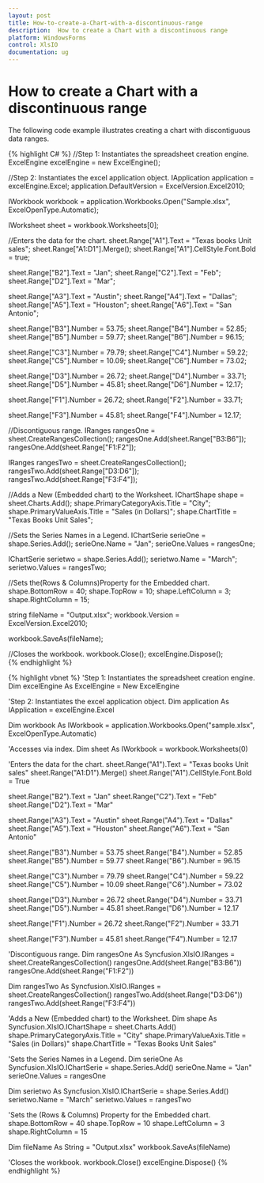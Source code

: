 ```yaml
---
layout: post
title: How-to-create-a-Chart-with-a-discontinuous-range
description:  How to create a Chart with a discontinuous range
platform: WindowsForms
control: XlsIO	
documentation: ug
---
```


# How to create a Chart with a discontinuous range

The following code example illustrates creating a chart with discontiguous data ranges.

 
 
{% highlight C# %}
//Step 1: Instantiates the spreadsheet creation engine.
ExcelEngine excelEngine = new ExcelEngine();

//Step 2: Instantiates the excel application object.
IApplication application = excelEngine.Excel;
application.DefaultVersion = ExcelVersion.Excel2010;
 
IWorkbook workbook = application.Workbooks.Open("Sample.xlsx", ExcelOpenType.Automatic);
 
IWorksheet sheet = workbook.Worksheets[0];
 
//Enters the data for the chart.
sheet.Range["A1"].Text = "Texas books Unit sales";
sheet.Range["A1:D1"].Merge();
sheet.Range["A1"].CellStyle.Font.Bold = true;
 
sheet.Range["B2"].Text = "Jan";
sheet.Range["C2"].Text = "Feb";
sheet.Range["D2"].Text = "Mar";
 
sheet.Range["A3"].Text = "Austin";
sheet.Range["A4"].Text = "Dallas";
sheet.Range["A5"].Text = "Houston";
sheet.Range["A6"].Text = "San Antonio";
 
sheet.Range["B3"].Number = 53.75;
sheet.Range["B4"].Number = 52.85;
sheet.Range["B5"].Number = 59.77;
sheet.Range["B6"].Number = 96.15;
 
sheet.Range["C3"].Number = 79.79;
sheet.Range["C4"].Number = 59.22;
sheet.Range["C5"].Number = 10.09;
sheet.Range["C6"].Number = 73.02;
 
sheet.Range["D3"].Number = 26.72;
sheet.Range["D4"].Number = 33.71;
sheet.Range["D5"].Number = 45.81;
sheet.Range["D6"].Number = 12.17;
 
sheet.Range["F1"].Number = 26.72;
sheet.Range["F2"].Number = 33.71;
 
sheet.Range["F3"].Number = 45.81;
sheet.Range["F4"].Number = 12.17;
 
//Discontiguous range.
IRanges rangesOne = sheet.CreateRangesCollection();
rangesOne.Add(sheet.Range["B3:B6"]);
rangesOne.Add(sheet.Range["F1:F2"]);
 
IRanges rangesTwo = sheet.CreateRangesCollection();
rangesTwo.Add(sheet.Range["D3:D6"]);
rangesTwo.Add(sheet.Range["F3:F4"]);
 
//Adds a New (Embedded chart) to the Worksheet.
IChartShape shape = sheet.Charts.Add();
shape.PrimaryCategoryAxis.Title = "City";
shape.PrimaryValueAxis.Title = "Sales (in Dollars)";
shape.ChartTitle = "Texas Books Unit Sales";
 
//Sets the Series Names in a Legend.
IChartSerie serieOne = shape.Series.Add();
serieOne.Name = "Jan";
serieOne.Values = rangesOne;
 
IChartSerie serietwo = shape.Series.Add();
serietwo.Name = "March";
serietwo.Values = rangesTwo;
 
//Sets the(Rows & Columns)Property for the Embedded chart.
shape.BottomRow = 40;
shape.TopRow = 10;
shape.LeftColumn = 3;
shape.RightColumn = 15;
 
string fileName = "Output.xlsx";
workbook.Version = ExcelVersion.Excel2010;
 
workbook.SaveAs(fileName);
 
//Closes the workbook.
workbook.Close();
excelEngine.Dispose();      
  {% endhighlight %}    


{% highlight vbnet %}
 'Step 1: Instantiates the spreadsheet creation engine.
Dim excelEngine As ExcelEngine = New ExcelEngine
 
'Step 2: Instantiates the excel application object.
Dim application As IApplication = excelEngine.Excel
 
Dim workbook As IWorkbook = application.Workbooks.Open("sample.xlsx", ExcelOpenType.Automatic)
 
'Accesses via index.
Dim sheet As IWorkbook = workbook.Worksheets(0)
 
'Enters the data for the chart.
sheet.Range("A1").Text = "Texas books Unit sales"
sheet.Range("A1:D1").Merge()
sheet.Range("A1").CellStyle.Font.Bold = True
 
sheet.Range("B2").Text = "Jan"
sheet.Range("C2").Text = "Feb"
sheet.Range("D2").Text = "Mar"
 
sheet.Range("A3").Text = "Austin"
sheet.Range("A4").Text = "Dallas"
sheet.Range("A5").Text = "Houston"
sheet.Range("A6").Text = "San Antonio"
 
sheet.Range("B3").Number = 53.75
sheet.Range("B4").Number = 52.85
sheet.Range("B5").Number = 59.77
sheet.Range("B6").Number = 96.15
 
sheet.Range("C3").Number = 79.79
sheet.Range("C4").Number = 59.22
sheet.Range("C5").Number = 10.09
sheet.Range("C6").Number = 73.02
 
sheet.Range("D3").Number = 26.72
sheet.Range("D4").Number = 33.71
sheet.Range("D5").Number = 45.81
sheet.Range("D6").Number = 12.17
 
sheet.Range("F1").Number = 26.72
sheet.Range("F2").Number = 33.71
 
sheet.Range("F3").Number = 45.81
sheet.Range("F4").Number = 12.17
 
'Discontiguous range.
Dim rangesOne As Syncfusion.XlsIO.IRanges = sheet.CreateRangesCollection()
rangesOne.Add(sheet.Range("B3:B6"))
rangesOne.Add(sheet.Range("F1:F2"))
 
Dim rangesTwo As Syncfusion.XlsIO.IRanges = sheet.CreateRangesCollection()
rangesTwo.Add(sheet.Range("D3:D6"))
rangesTwo.Add(sheet.Range("F3:F4"))
 
'Adds a New (Embedded chart) to the Worksheet.
Dim shape As Syncfusion.XlsIO.IChartShape = sheet.Charts.Add()
shape.PrimaryCategoryAxis.Title = "City"
shape.PrimaryValueAxis.Title = "Sales (in Dollars)"
shape.ChartTitle = "Texas Books Unit Sales"
 
'Sets the Series Names in a Legend.
Dim serieOne As Syncfusion.XlsIO.IChartSerie = shape.Series.Add()
serieOne.Name = "Jan"
serieOne.Values = rangesOne
 
Dim serietwo As Syncfusion.XlsIO.IChartSerie = shape.Series.Add()
serietwo.Name = "March"
serietwo.Values = rangesTwo
 
'Sets the (Rows & Columns) Property for the Embedded chart.
shape.BottomRow = 40
shape.TopRow = 10
shape.LeftColumn = 3
shape.RightColumn = 15
 
Dim fileName As String = "Output.xlsx"
workbook.SaveAs(fileName)
 
'Closes the workbook.
workbook.Close()
excelEngine.Dispose()
{% endhighlight %}

